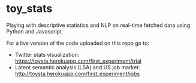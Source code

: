 # toy_stats
Playing with descriptive statistics and NLP on real-time fetched data using Python and Javascript

For a live version of the code uploaded on this repo go to:
* Twitter stats visualization: https://toysta.herokuapp.com/first_experiment/trial
* Latent semantic analysis (LSA) and US job market: http://toysta.herokuapp.com/first_experiment/jobs
